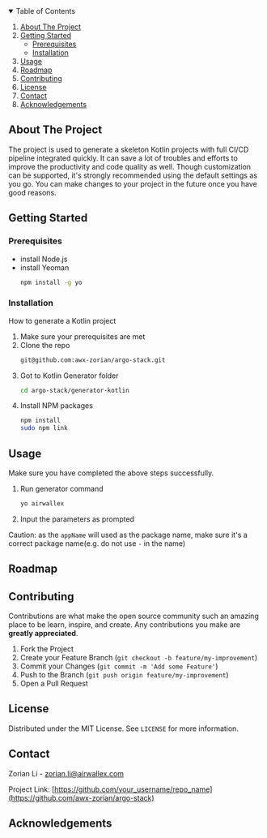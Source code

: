 <!-- TABLE OF CONTENTS -->
<details open="open">
  <summary>Table of Contents</summary>
  <ol>
    <li>
      <a href="#about-the-project">About The Project</a>
    </li>
    <li>
      <a href="#getting-started">Getting Started</a>
      <ul>
        <li><a href="#prerequisites">Prerequisites</a></li>
        <li><a href="#installation">Installation</a></li>
      </ul>
    </li>
    <li><a href="#usage">Usage</a></li>
    <li><a href="#roadmap">Roadmap</a></li>
    <li><a href="#contributing">Contributing</a></li>
    <li><a href="#license">License</a></li>
    <li><a href="#contact">Contact</a></li>
    <li><a href="#acknowledgements">Acknowledgements</a></li>
  </ol>
</details>

<!-- ABOUT THE PROJECT -->
## About The Project
The project is used to generate a skeleton Kotlin projects with full CI/CD pipeline integrated quickly. It can save a lot of troubles and efforts to improve the productivity and code quality as well. 
Though customization can be supported, it's strongly recommended using the default settings as you go. You can make changes to your project in the future once you have good reasons. 

<!-- GETTING STARTED -->
## Getting Started
### Prerequisites

* install Node.js
* install Yeoman
  ```sh
  npm install -g yo
  ```

### Installation
How to generate a Kotlin project
1. Make sure your prerequisites are met
2. Clone the repo
   ```sh
   git@github.com:awx-zorian/argo-stack.git
   ```
3. Got to Kotlin Generator folder
   ```sh
   cd argo-stack/generator-kotlin
   ```   
4. Install NPM packages
   ```sh
   npm install
   sudo npm link
   ```

<!-- USAGE EXAMPLES -->
## Usage
Make sure you have completed the above steps successfully.
1. Run generator command
   ```sh
   yo airwallex
   ```
2. Input the parameters as prompted

Caution: as the `appName` will used as the package name, make sure it's a correct package name(e.g. do not use `-` in the name)
<!-- ROADMAP -->
## Roadmap


<!-- CONTRIBUTING -->
## Contributing

Contributions are what make the open source community such an amazing place to be learn, inspire, and create. Any contributions you make are **greatly appreciated**.

1. Fork the Project
2. Create your Feature Branch (`git checkout -b feature/my-improvement`)
3. Commit your Changes (`git commit -m 'Add some Feature'`)
4. Push to the Branch (`git push origin feature/my-improvement`)
5. Open a Pull Request

<!-- LICENSE -->
## License

Distributed under the MIT License. See `LICENSE` for more information.

<!-- CONTACT -->
## Contact

Zorian Li - zorian.li@airwallex.com

Project Link: [https://github.com/your_username/repo_name](https://github.com/awx-zorian/argo-stack)


<!-- ACKNOWLEDGEMENTS -->
## Acknowledgements
